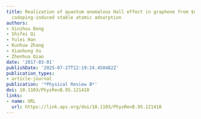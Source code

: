 ```yaml
---
title: Realization of quantum anomalous Hall effect in graphene from $nensuremath-p$
  codoping-induced stable atomic adsorption
authors:
- Xinzhou Deng
- Shifei Qi
- Yulei Han
- Kunhua Zhang
- Xiaohong Xu
- Zhenhua Qiao
date: '2017-03-01'
publishDate: '2025-07-27T12:19:24.458482Z'
publication_types:
- article-journal
publication: '*Physical Review B*'
doi: 10.1103/PhysRevB.95.121410
links:
- name: URL
  url: https://link.aps.org/doi/10.1103/PhysRevB.95.121410
---
```

